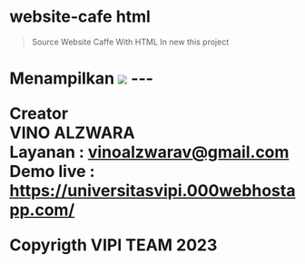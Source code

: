 # website-cafe html


> Source Website Caffe With HTML 
In new this project <H3>

<body>
  <h1>Menampilkan

 <img src="file:///C:/Users/User/Downloads/Screenshot%202023-02-01%20at%2013-33-49%20Forestheree.png" />
---

Creator  
**VINO ALZWARA** <br>
Layanan : vinoalzwarav@gmail.com <br>
Demo live : https://universitasvipi.000webhostapp.com/


Copyrigth VIPI TEAM 2023
